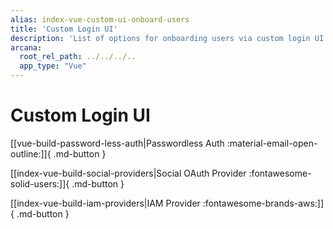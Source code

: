 ```yaml
---
alias: index-vue-custom-ui-onboard-users
title: 'Custom Login UI'
description: 'List of options for onboarding users via custom login UI - passwordless login, login via social authentication providers or custom authentication providers.'
arcana:
  root_rel_path: ../../../..
  app_type: "Vue"
---
```


# Custom Login UI

[[vue-build-password-less-auth|Passwordless Auth :material-email-open-outline:]]{ .md-button }

[[index-vue-build-social-providers|Social OAuth Provider :fontawesome-solid-users:]]{ .md-button } 

[[index-vue-build-iam-providers|IAM Provider :fontawesome-brands-aws:]]{ .md-button }